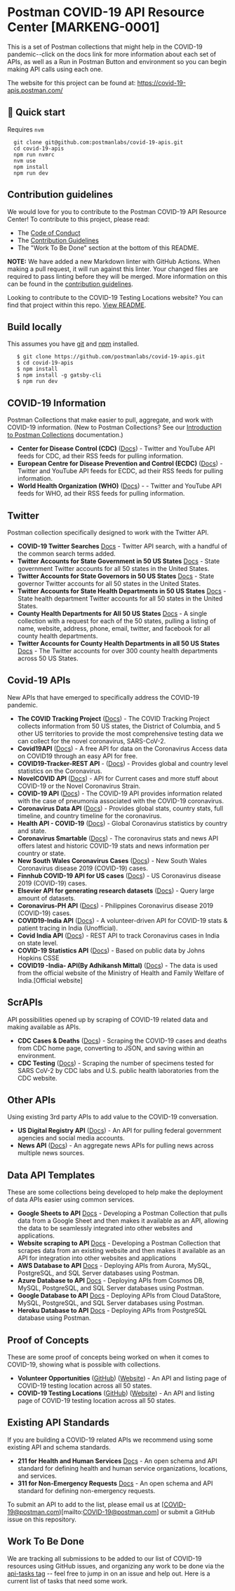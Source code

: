 # Postman COVID-19 API Resource Center [MARKENG-0001]
This is a set of Postman collections that might help in the COVID-19 pandemic--click on the docs link for more information about each set of APIs, as well as a Run in Postman Button and environment so you can begin making API calls using each one.

The website for this project can be found at: https://covid-19-apis.postman.com/

## 🚀 Quick start

Requires `nvm`

```
  git clone git@github.com:postmanlabs/covid-19-apis.git
  cd covid-19-apis
  npm run nvmrc
  nvm use
  npm install
  npm run dev
```

## Contribution guidelines

We would love for you to contribute to the Postman COVID-19 API Resource Center! To contribute to this project, please read:

* The [Code of Conduct](https://www.postman.com/code-of-conduct)
* The [Contribution Guidelines](CONTRIBUTING.md)
* The "Work To Be Done" section at the bottom of this README.

**NOTE:** We have added a new Markdown linter with GitHub Actions. When making a pull request, it will run against this linter. Your changed files are required to pass linting before they will be merged. More information on this can be found in the [contribution guidelines](CONTRIBUTING.md).

Looking to contribute to the COVID-19 Testing Locations website? You can find that project within this repo. [View README](https://github.com/postmanlabs/covid-19-apis/tree/develop/src/components/TestingSites).

## Build locally
This assumes you have [git](https://git-scm.com/book/en/v2/Getting-Started-Installing-Git) and [npm](https://www.npmjs.com/get-npm) installed.
```
   $ git clone https://github.com/postmanlabs/covid-19-apis.git
   $ cd covid-19-apis
   $ npm install
   $ npm install -g gatsby-cli
   $ npm run dev
```

## COVID-19 Information
Postman Collections that make easier to pull, aggregate, and work with COVID-19 information. (New to Postman Collections? See our [Introduction to Postman Collections](https://learning.postman.com/docs/postman/collections/intro-to-collections/) documentation.)

- **Center for Disease Control (CDC)** ([Docs](https://documenter.getpostman.com/view/8854915/SzS7NkAL?version=latest)) - Twitter and YouTube API feeds for CDC, ad their RSS feeds for pulling information.
- **European Centre for Disease Prevention and Control (ECDC)** ([Docs](https://documenter.getpostman.com/view/8854915/SzS7NkAQ?version=latest)) - Twitter and YouTube API feeds for ECDC, ad their RSS feeds for pulling information.
- **World Health Organization (WHO)** ([Docs](https://documenter.getpostman.com/view/8854915/SzS7NkAS?version=latest)) -  - Twitter and YouTube API feeds for WHO, ad their RSS feeds for pulling information.

## Twitter
Postman collection specifically designed to work with the Twitter API.

- **COVID-19 Twitter Searches** [Docs](https://documenter.getpostman.com/view/8854915/SzS7NkEt?version=latest) - Twitter API search, with a handful of the common search terms added.
- **Twitter Accounts for State Government in 50 US States** [Docs](https://documenter.getpostman.com/view/8854915/SzYT5MzV?version=latest) - State government Twitter accounts for all 50 states in the United States.
- **Twitter Accounts for State Governors in 50 US States** [Docs](https://documenter.getpostman.com/view/8854915/SzYT5MzU?version=latest) - State governor Twitter accounts for all 50 states in the United States.
- **Twitter Accounts for State Health Departments in 50 US States** [Docs](https://documenter.getpostman.com/view/8854915/SzYT5MzW?version=latest) - State health department Twitter accounts for all 50 states in the United States.
- **County Health Departments for All 50 US States** [Docs](https://documenter.getpostman.com/view/8854915/SzYXVdyQ?version=latest) - A single collection with a request for each of the 50 states, pulling a listing of name, website, address, phone, email, twitter, and facebook for all county health departments.
- **Twitter Accounts for County Health Departments in all 50 US States** [Docs](https://documenter.getpostman.com/view/8854915/SzYXVdyR?version=latest) - The Twitter accounts for over 300 county health departments across 50 US States.

## Covid-19 APIs
New APIs that have emerged to specifically address the COVID-19 pandemic.

- **The COVID Tracking Project** ([Docs](https://documenter.getpostman.com/view/8854915/SzS8rjHv?version=latest)) - The COVID Tracking Project collects information from 50 US states, the District of Columbia, and 5 other US territories to provide the most comprehensive testing data we can collect for the novel coronavirus, SARS-CoV-2.
- **Covid19API** ([Docs](https://documenter.getpostman.com/view/10808728/SzS8rjbc?version=latest)) - A free API for data on the Coronavirus Access data on COVID19 through an easy API for free.
- **COVID19-Tracker-REST API** - ([Docs](https://documenter.getpostman.com/view/4074074/SzS7Pkup?version=latest)) - Provides global and country level statistics on the Coronavirus.
- **NovelCOVID API** ([Docs](https://documenter.getpostman.com/view/8854915/SzS7R6uu?version=latest)) - API for Current cases and more stuff about COVID-19 or the Novel Coronavirus Strain.
- **COVID-19 API** ([Docs](https://documenter.getpostman.com/view/8854915/SzS7R74j?version=latest)) - The COVID-19 API provides information related with the case of pneumonia associated with the COVID-19 coronavirus.
- **Coronavirus Data API** ([Docs](https://documenter.getpostman.com/view/8854915/SzS7R74n?version=latest)) - Provides global stats, country stats, full timeline, and country timeline for the coronavirus.
- **Health API - COVID-19** ([Docs](https://documenter.getpostman.com/view/8854915/SzS7R74s?version=latest)) - Global Coronavirus statistics by country and state.
- **Coronavirus Smartable** ([Docs](https://documenter.getpostman.com/view/8854915/SzS7R74q?version=latest)) - The coronavirus stats and news API offers latest and historic COVID-19 stats and news information per country or state.
- **New South Wales Coronavirus Cases** ([Docs](https://documenter.getpostman.com/view/8854915/SzS7R74r?version=latest)) - New South Wales Coronavirus disease 2019 (COVID-19) cases.
- **Finnhub COVID-19 API for US cases** ([Docs](https://documenter.getpostman.com/view/10724784/SzYW3LFa?version=latest)) - US Coronavirus disease 2019 (COVID-19) cases.
- **Elsevier API for generating research datasets** ([Docs](https://documenter.getpostman.com/view/10724784/SzYW3LUn?version=latest)) - Query large amount of datasets.
- **Coronavirus-PH API** ([Docs](https://documenter.getpostman.com/view/4314981/SzYW2fbH?version=latest)) - Philippines Coronavirus disease 2019 (COVID-19) cases.
- **COVID19-India API** ([Docs](https://documenter.getpostman.com/view/10724784/SzYXXKmA?version=latest)) - A volunteer-driven API for COVID-19 stats & patient tracing in India (Unofficial).
- **Covid India API** ([Docs](https://documenter.getpostman.com/view/5310017/SzYW4LYY?version=latest)) - REST API to track Coronavirus cases in India on state level.
- **COVID-19 Statistics API** ([Docs](https://documenter.getpostman.com/view/10724784/SzYXWz3x?version=latest)) - Based on public data by Johns Hopkins CSSE
- **COVID19 -India- API(By Adhikansh Mittal)** ([Docs](https://documenter.getpostman.com/view/5665978/SzYaVdaW?version=latest)) -  The data is used from the official website of the Ministry of Health and Family Welfare of India.[Official website]

## ScrAPIs
API possibilities opened up by scraping of COVID-19 related data and making available as APIs.

- **CDC Cases & Deaths** ([Docs](https://documenter.getpostman.com/view/8854915/SzS7NkTz?version=latest)) - Scraping the COVID-19 cases and deaths from CDC home page, converting to JSON, and saving within an environment.
- **CDC Testing** ([Docs](https://documenter.getpostman.com/view/8854915/SzS7R6gm?version=latest)) - Scraping the number of specimens tested for SARS CoV-2 by CDC labs and U.S. public health laboratories from the CDC website.

## Other APIs
Using existing 3rd party APIs to add value to the COVID-19 conversation.

- **US Digital Registry API** ([Docs](https://documenter.getpostman.com/view/8854915/SzS7NkEm?version=latest)) - An API for pulling federal government agencies and social media accounts.
- **News API** ([Docs](https://documenter.getpostman.com/view/8854915/SzS7NkEp?version=latest)) - An aggregate news APIs for pulling news across multiple news sources.

## Data API Templates
These are some collections being developed to help make the deployment of data APIs easier using common services.

- **Google Sheets to API** [Docs](https://documenter.getpostman.com/view/8854915/SzS8uRXM?version=latest) - Developing a Postman Collection that pulls data from a Google Sheet and then makes it available as an API, allowing the data to be seamlessly integrated into other websites and applications.
- **Website scraping to API** [Docs](https://documenter.getpostman.com/view/8854915/SzS8uRXM?version=latest) - Developing a Postman Collection that scrapes data from an existing website and then makes it available as an API for integration into other websites and applications
- **AWS Database to API** [Docs](https://documenter.getpostman.com/view/8854915/SzS8uRSy?version=latest) - Deploying APIs from Aurora, MySQL, PostgreSQL, and SQL Server databases using Postman.
- **Azure Database to API** [Docs](https://documenter.getpostman.com/view/8854915/SzS8uRT2?version=latest) - Deploying APIs from Cosmos DB, MySQL, PostgreSQL, and SQL Server databases using Postman.
- **Google Database to API** [Docs](https://documenter.getpostman.com/view/8854915/SzS8uRT3?version=latest) - Deploying APIs from Cloud DataStore, MySQL, PostgreSQL, and SQL Server databases using Postman.
- **Heroku Database to API** [Docs](https://documenter.getpostman.com/view/8854915/SzS8uRT4?version=latest) - Deploying APIs from PostgreSQL database using Postman.

## Proof of Concepts
These are some proof of concepts being worked on when it comes to COVID-19, showing what is possible with collections.

- **Volunteer Opportunities** ([GitHub](https://github.com/postman-data-api-templates/volunteer-opportunities)) ([Website](https://postman-data-api-templates.github.io/volunteer-opportunities/)) - An API and listing page of COVID-19 testing location across all 50 states.
- **COVID-19 Testing Locations** ([GitHub](https://github.com/covid-19-testing/locations)) ([Website](https://covid-19-testing.github.io/locations/)) - An API and listing page of COVID-19 testing location across all 50 states.

## Existing API Standards
If you are building a COVID-19 related APIs we recommend using some existing API and schema standards.

- **211 for Health and Human Services** [Docs](https://documenter.getpostman.com/view/8854915/SzS7NkKB?version=latest) - An open schema and API standard for defining health and human service organizations, locations, and services.
- **311 for Non-Emergency Requests** [Docs](https://documenter.getpostman.com/view/8854915/SzS7NkKC?version=latest) - An open schema and API standard for defining non-emergency requests.

To submit an API to add to the list, please email us at [COVID-19@postman.com)[mailto:COVID-19@postman.com] or submit a GitHub issue on this repository.

## Work To Be Done
We are tracking all submissions to be added to our list of COVID-19 resources using GitHub issues, and organizing any work to be done via the [api-tasks tag](https://github.com/postmanlabs/covid-19-apis/issues?q=is%3Aissue+is%3Aopen+label%3Aapi-tasks) -- feel free to jump in on an issue and help out. Here is a current list of tasks that need some work.
